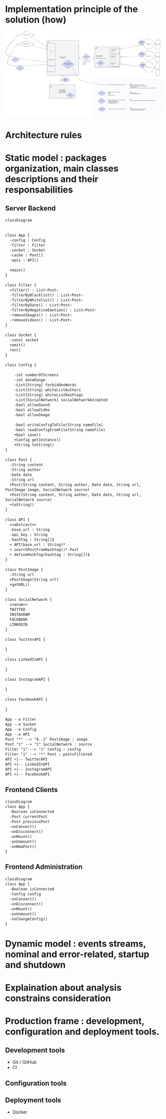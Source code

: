 # Implementation principle of the solution (how)

![Excalidraw diagram architecture](assets/Architecture.excalidraw.svg)

# Architecture rules
# Static model : packages organization, main classes descriptions and their responsabilities


## Server Backend
```mermaid
classDiagram


class App {
  -config : Config
  -filter : Filter
  -socket : Socket
  -cache : Post[]
  -apis : API[]

  +main()
}

class Filter {
  +filter() : List~Post~
  -filterByBlacklist() : List~Post~
  -filterByWhitelist() : List~Post~
  -filterByDate() : List~Post~
  -filterByNegativeEmotion() : List~Post~
  -removeImages() : List~Post~
  -removeVideos() : List~Post~
}

class Socket {
  -const socket
  +emit()
  +on() 
}

class Config {

    -int numberOfScreens
    -int dateRange
    -List[String] forbiddenWords
    -List[String] whiteListAuthors
    -List[String] whiteListHashtags
    -List[SocialNetwork] socialNetworkAccepted
    -bool allowSound
    -bool allowVideo
    -bool allowImage
  
    -bool writeConfigToFile(String nameFile)
    -bool readConfigFromFile(String nameFile)
    +bool save()
    +Config getInstance()
    +String toString()
}

class Post {
  -String content
  -String author
  -Date date
  -String url
  +Post(String content, String author, Date date, String url, PostImage image, SocialNetwork source)
  +Post(String content, String author, Date date, String url, SocialNetwork source)
  +toString()
}

class API {
  <<abstract>>
  -base_url : String
  -api_key : String
  -hashTag : String[]$
  + API(base_url : String)*
  + searchPostFromHashtag()* Post
  + defineHashTag(hashtag : String[])$
}

class PostImage {
  -String url
  +PostImage(String url)
  +getURL()
}

class SocialNetwork {
  <<enum>>
  TWITTER
  INSTAGRAM
  FACEBOOK
  LINKEDIN
}

class TwitterAPI {
  
}

class LinkedInAPI {
  
}

class InstagramAPI {
  
}

class FacebookAPI {
   
}

App --o Filter
App --o Socket
App --o Config
App --o API
Post "*" --> "0..1" PostImage : image
Post "1" --> "1" SocialNetwork : source
Filter "1" --> "1" Config : config
Filter "1" --> "*" Post : postsFiltered
API <|-- TwitterAPI
API <|-- LinkedInAPI
API <|-- InstagramAPI
API <|-- FacebookAPI

```


## Frontend Clients

```mermaid
classDiagram
class App {
  -Boolean isConnected
  -Post currentPost
  -Post previousPost
  -onConnect()
  -onDisconnect()
  -onMount()
  -onUnmount()
  -onNewPost()
}
```

## Frontend Administration

```mermaid
classDiagram
class App {
  -Boolean isConnected
  -Config config
  -onConnect()
  -onDisconnect()
  -onMount()
  -onUnmount()
  -onChangeConfig()
}
```

# Dynamic model : events streams, nominal and error-related, startup and shutdown
# Explaination about analysis constrains consideration
# Production frame : development, configuration and deployment tools.

## Development tools

- Git / GitHub
- CI

## Configuration tools

## Deployment tools

- Docker 
